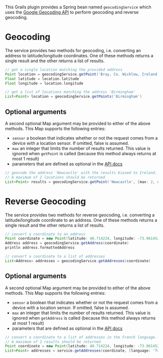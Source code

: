 This Grails plugin provides a Spring bean named `geocodingService` which uses the
[Google Geocoding API](https://developers.google.com/maps/documentation/geocoding) to perform geocoding and reverse geocoding.

# Geocoding
The service provides two methods for geocoding, i.e. converting an address to latitude/longitude coordinates.
One of these methods returns a single result and the other returns a list of results.

````groovy
// get a single location matching the provided address
Point location = geocodingService.getPoint('Bray, Co. Wicklow, Ireland')
Float latitude = location.latitude
Float longitude = location.longitude

// get a list of locations matching the address 'Birmingham'
List<Point> location = geocodingService.getPoints('Birmingham')
````

## Optional arguments

A second optional Map argument may be provided to either of the above methods. This Map supports the following entries:

* `sensor` a boolean that indicates whether or not the request comes from a device with a location sensor. If omitted, false is assumed.
* `max` an integer that limits the number of results returned. This value is ignored when `getPoint` is called (because this method always returns at most 1 result)
* parameters that are defined as optional in the [API docs](https://developers.google.com/maps/documentation/geocoding/#geocoding)

````groovy
// geocode the address 'Newcastle' with the results biased to Ireland.
// A maximum of 2 locations should be returned
List<Point> results = geocodingService.getPoint('Newcastle', [max: 2, region: 'ie'])
````

# Reverse Geocoding
The service provides two methods for reverse geocoding, i.e. converting a latitude/longitude coordinate to an address.
One of these methods returns a single result and the other returns a list of results.

````groovy
// convert a coordinate to an address
Point coordinate = new Point(latitude: 40.714224, longitude: -73.961452)
Address address = geocodingService.getAddress(coordinate)
println address.formattedAddress

// convert a coordinate to a list of addresses
List<Address> addresses = geocodingService.getAddresses(coordinate)
````

## Optional arguments

A second optional Map argument may be provided to either of the above methods. This Map supports the following entries:

* `sensor` a boolean that indicates whether or not the request comes from a device with a location sensor. If omitted, false is assumed.
* `max` an integer that limits the number of results returned. This value is ignored when `getAddress` is called (because this method always returns at most 1 result)
* parameters that are defined as optional in the [API docs](https://developers.google.com/maps/documentation/geocoding/#ReverseGeocoding)

````groovy
// convert a coordinate to a list of addresses in the French language.
// A maximum of 2 results should be returned
Point coordinate = new Point(latitude: 40.714224, longitude: -73.961452)
List<Point> addresses = service.getAddresses(coordinate, [language: 'fr', max: 3])
````